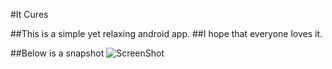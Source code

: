 #It Cures

##This is a simple yet relaxing android app.
##I hope that everyone loves it.

##Below is a snapshot
![ScreenShot](https://fbcdn-sphotos-h-a.akamaihd.net/hphotos-ak-prn1/v/t34/1970795_736709479687079_226034281_n.jpg?oh=95b01603c26c0da21d5283dbe9939561&oe=530D6748&__gda__=1393401865_0dd9c9071be897a3475cb291219f8d7c)
